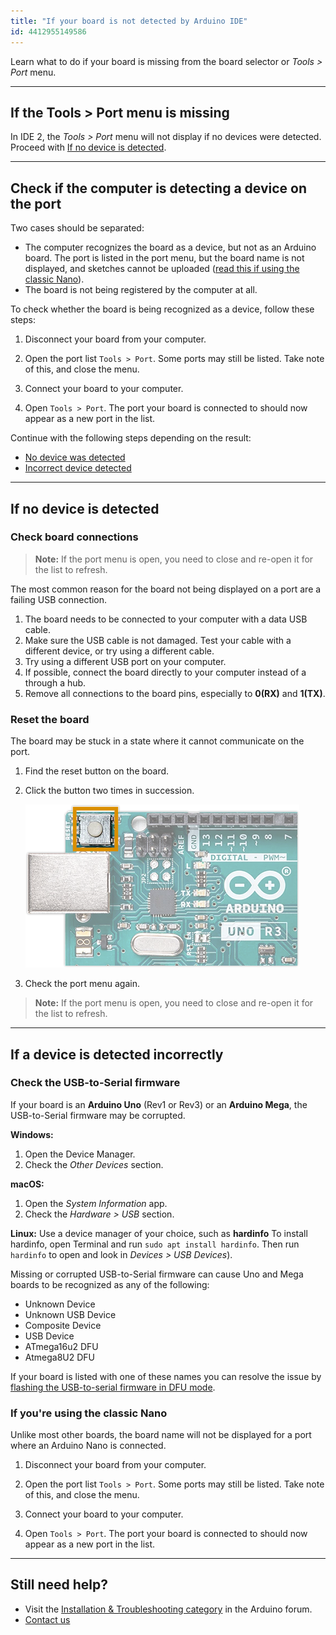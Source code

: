 ```yaml
---
title: "If your board is not detected by Arduino IDE"
id: 4412955149586
---
```


Learn what to do if your board is missing from the board selector or _Tools > Port_ menu.

---

## If the Tools > Port menu is missing

In IDE 2, the _Tools > Port_ menu will not display if no devices were detected. Proceed with [If no device is detected](#no-device-recognized).

---

## Check if the computer is detecting a device on the port

Two cases should be separated:

* The computer recognizes the board as a device, but not as an Arduino board. The port is listed in the port menu, but the board name is not displayed, and sketches cannot be uploaded ([read this if using the classic Nano](#nano)).
* The board is not being registered by the computer at all.

To check whether the board is being recognized as a device, follow these steps:

1. Disconnect your board from your computer.

2. Open the port list `Tools > Port`. Some ports may still be listed. Take note of this, and close the menu.

3. Connect your board to your computer.

4. Open `Tools > Port`. The port your board is connected to should now appear as a new port in the list.

Continue with the following steps depending on the result:

* [No device was detected](#no-device-recognized)
* [Incorrect device detected](#device-recognized)

---

<h2 id="no-device-recognized">If no device is detected</h2>

### Check board connections

> **Note:** If the port menu is open, you need to close and re-open it for the list to refresh.

The most common reason for the board not being displayed on a port are a failing USB connection.

1. The board needs to be connected to your computer with a data USB cable.
2. Make sure the USB cable is not damaged. Test your cable with a different device, or try using a different cable.
3. Try using a different USB port on your computer.
4. If possible, connect the board directly to your computer instead of a through a hub.
5. Remove all connections to the board pins, especially to **0(RX)** and **1(TX)**.

### Reset the board

The board may be stuck in a state where it cannot communicate on the port.

1. Find the reset button on the board.

2. Click the button two times in succession.

   ![The reset button on an Arduino UNO](img/uno-reset-button.png)

3. Check the port menu again.

> **Note:** If the port menu is open, you need to close and re-open it for the list to refresh.

---

<h2 id="device-recognized">If a device is detected incorrectly</h2>

### Check the USB-to-Serial firmware

If your board is an **Arduino Uno** (Rev1 or Rev3) or an **Arduino Mega**, the USB-to-Serial firmware may be corrupted.

**Windows:**

1. Open the Device Manager.
2. Check the _Other Devices_ section.

**macOS:**

1. Open the _System Information_ app.
2. Check the _Hardware > USB_ section.

**Linux:** Use a device manager of your choice, such as **hardinfo** To install hardinfo, open Terminal and run `sudo apt install hardinfo`. Then run `hardinfo` to open and look in _Devices > USB Devices_).

Missing or corrupted USB-to-Serial firmware can cause Uno and Mega boards to be recognized as any of the following:

* Unknown Device
* Unknown USB Device
* Composite Device
* USB Device
* ATmega16u2 DFU
* Atmega8U2 DFU

If your board is listed with one of these names you can resolve the issue by [flashing the USB-to-serial firmware in DFU mode](https://support.arduino.cc/hc/en-us/articles/4408887452434-Flash-USB-to-serial-firmware-in-DFU-mode).

<h3 id="nano">If you're using the classic Nano</h3>

Unlike most other boards, the board name will not be displayed for a port where an Arduino Nano is connected.

1. Disconnect your board from your computer.

2. Open the port list `Tools > Port`. Some ports may still be listed. Take note of this, and close the menu.

3. Connect your board to your computer.

4. Open `Tools > Port`. The port your board is connected to should now appear as a new port in the list.

---

## Still need help?

* Visit the [Installation & Troubleshooting category](https://forum.arduino.cc/c/18) in the Arduino forum.
* [Contact us](https://www.arduino.cc/en/contact-us/)
